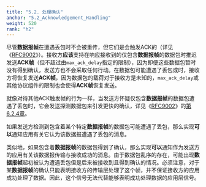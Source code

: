 ```yaml
---
title: "5.2. 处理确认"
anchor: "5.2_Acknowledgement_Handling"
weight: 520
rank: "h2"
---
```


尽管**数据报帧**在遭遇丢包时不会被重传，但它们是会触发ACK的（详见《[RFC9002]()》）。接收方**应该**支持在响应接收到的仅包含**数据报帧**的数据包时推迟发送**ACK帧**（但不超过由`max_ack_delay`指定的限制），因为即便这些数据包暂时没有得到确认，发送方也不会采取任何行动。在数据包可能遭遇了丢包或时，接收方将恢复发送**ACK帧**，因为数据包的载荷对于接收方是未知的，`max_ack_delay`或其他协议组件的限制也会使得**ACK帧**恢复发送。

就像对待其他ACK触发帧的行为一样，当发送方怀疑仅包含**数据报帧**的数据包遭遇了丢包时，它会发送探测数据包来引发更快的确认，详见《[RFC9002]()》的[第6.2.4章]()。

如果发送方检测到包含着某个特定**数据报帧**的数据包可能遭遇了丢包，那么实现**可以**通知应用有关它认为该数据报遭遇了丢包的消息。

类似地，如果包含着**数据报帧**的数据包得到了确认，那么实现**可以**通知作为发送方的应用有关该数据报传输与接收成功的消息。由于数据包乱序的存在，可能出现**数据报帧**起初被认为遭遇丢包但是后来被接收到且得到确认的情况。必须注意，对于某**数据报帧**的确认只能表明接收方的传输层处理了这个帧，并不保证接收方的应用成功处理了数据。因此，这个信号无法代替能够表明成功处理数据的应用层信号。
